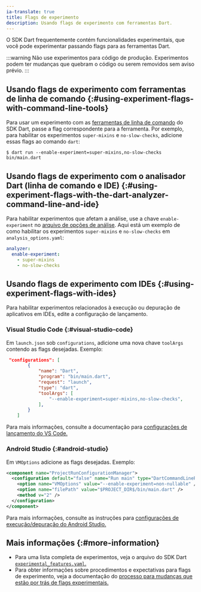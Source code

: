 ```yaml
---
ia-translate: true
title: Flags de experimento
description: Usando flags de experimento com ferramentas Dart.
---
```


O SDK Dart frequentemente contém funcionalidades experimentais,
que você pode experimentar passando flags para as ferramentas Dart.

:::warning
Não use experimentos para código de produção.
Experimentos podem ter mudanças que quebram o código ou serem removidos
sem aviso prévio.
:::


## Usando flags de experimento com ferramentas de linha de comando {:#using-experiment-flags-with-command-line-tools}

Para usar um experimento com as [ferramentas de linha de comando](/tools/sdk) do SDK Dart,
passe a flag correspondente para a ferramenta.
Por exemplo, para habilitar os experimentos
`super-mixins` e `no-slow-checks`,
adicione essas flags ao comando `dart`:

```console
$ dart run --enable-experiment=super-mixins,no-slow-checks bin/main.dart
```


## Usando flags de experimento com o analisador Dart (linha de comando e IDE) {:#using-experiment-flags-with-the-dart-analyzer-command-line-and-ide}

Para habilitar experimentos que afetam a análise,
use a chave `enable-experiment` no [arquivo de opções de análise][].
Aqui está um exemplo de como habilitar os experimentos
`super-mixins` e `no-slow-checks` em `analysis_options.yaml`:

```yaml title="analysis_options.yaml"
analyzer:
  enable-experiment:
    - super-mixins
    - no-slow-checks
```

[arquivo de opções de análise]: /tools/analysis#the-analysis-options-file


## Usando flags de experimento com IDEs {:#using-experiment-flags-with-ides}

Para habilitar experimentos relacionados à execução ou depuração de aplicativos em IDEs,
edite a configuração de lançamento.

### Visual Studio Code {:#visual-studio-code}

Em `launch.json` sob `configurations`,
adicione uma nova chave `toolArgs` contendo as flags desejadas.
Exemplo:

```json title="launch.json"
 "configurations": [
        {
            "name": "Dart",
            "program": "bin/main.dart",
            "request": "launch",
            "type": "dart",
            "toolArgs": [
                "--enable-experiment=super-mixins,no-slow-checks",
            ],
        }
    ]
```

Para mais informações, consulte a documentação para
[configurações de lançamento do VS Code.][VSC instructions]

[VSC instructions]: https://code.visualstudio.com/docs/editor/debugging#_launch-configurations


### Android Studio {:#android-studio}

Em `VMOptions` adicione as flags desejadas.
Exemplo:

```xml
<component name="ProjectRunConfigurationManager">
  <configuration default="false" name="Run main" type="DartCommandLineRunConfigurationType" factoryName="Dart Command Line Application">
    <option name="VMOptions" value="--enable-experiment=non-nullable" />
    <option name="filePath" value="$PROJECT_DIR$/bin/main.dart" />
    <method v="2" />
  </configuration>
</component>
```

Para mais informações, consulte as instruções para
[configurações de execução/depuração do Android Studio.][AS instructions]

[AS instructions]: {{site.android-dev}}/studio/run/rundebugconfig


## Mais informações {:#more-information}

* Para uma lista completa de experimentos,
  veja o arquivo do SDK Dart [`experimental_features.yaml`.][]
* Para obter informações sobre procedimentos e expectativas para flags de experimento,
  veja a documentação do
  [processo para mudanças que estão por trás de flags experimentais.][flags]

[`experimental_features.yaml`.]: {{site.repo.dart.sdk}}/blob/main/tools/experimental_features.yaml
[flags]: {{site.repo.dart.sdk}}/blob/main/docs/process/experimental-flags.md
